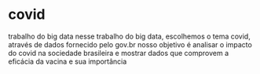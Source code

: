 # covid
trabalho do big data
nesse trabalho do big data, escolhemos o tema covid, através de dados fornecido pelo gov.br nosso objetivo é analisar o impacto do covid na sociedade brasileira e mostrar dados que comprovem a eficácia da vacina e sua importância
